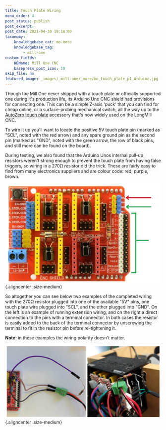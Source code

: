 ```yaml
---
title: Touch Plate Wiring
menu_order: 4
post_status: publish
post_excerpt: 
post_date: 2021-04-30 19:18:00
taxonomy:
    knowledgebase_cat: mo-more
    knowledgebase_tag:
        - mill-one
custom_fields:
    KBName: Mill One CNC
    basepress_post_icon: 10
skip_file: no
featured_image: _images/_mill-one/_more/mo_touch_plate_p1_Arduino.jpg
---
```


Though the Mill One never shipped with a touch plate or officially supported one during it's production life, its Arduino Uno CNC shield had provisions for connecting one. This can be a simple Z-axis 'puck' that you can find for cheap online, or a surface-probing mechanical switch, all the way up to the <a href="https://sienci.com/product/autozero/" target="_blank" rel="noopener">AutoZero touch plate</a> accessory that's now widely used on the LongMill CNC.

To wire it up you'll want to locate the positive 5V touch plate pin (marked as "SCL", noted with the red arrow) and any spare ground pin as the second pin (marked as "GND", noted with the green arrow, the row of black pins, and still more can be found on the board).

During testing, we also found that the Arduino Unos internal pull-up resistors weren't strong enough to prevent the touch plate from having false triggers, so wiring in a 270Ω resistor did the trick. These are fairly easy to find from many electronics suppliers and are colour code: red, purple, brown.

![](/_images/_mill-one/_more/mo_touch_plate_p1_Arduino.jpg){.aligncenter .size-medium}

So altogether you can see below two examples of the completed wiring with the 270Ω resistor plugged into one of the available "5V" pins, one touch plate wire plugged into "SCL", and the other plugged into "GND". On the left is an example of running extension wiring, and on the right a direct connection to the pins with a terminal connector. In both cases the resistor is easily added to the back of the terminal connector by unscrewing the terminal to fit in the resistor pin before re-tightening it.

<strong>Note:</strong> in these examples the wiring polarity doesn't matter.

![](/_images/_mill-one/_more/mo_touch_plate_p2_Wiring.jpg){.aligncenter .size-medium}
